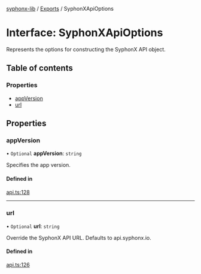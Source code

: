 [syphonx-lib](../README.md) / [Exports](../modules.md) / SyphonXApiOptions

# Interface: SyphonXApiOptions

Represents the options for constructing the SyphonX API object.

## Table of contents

### Properties

- [appVersion](SyphonXApiOptions.md#appversion)
- [url](SyphonXApiOptions.md#url)

## Properties

### appVersion

• `Optional` **appVersion**: `string`

Specifies the app version.

#### Defined in

[api.ts:128](https://github.com/dtempx/syphonx-lib/blob/d8651ed/api.ts#L128)

___

### url

• `Optional` **url**: `string`

Override the SyphonX API URL. Defaults to api.syphonx.io.

#### Defined in

[api.ts:126](https://github.com/dtempx/syphonx-lib/blob/d8651ed/api.ts#L126)
